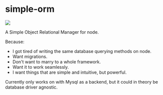 simple-orm
==========

![](https://img.shields.io/badge/version-0.1.0-green.svg)


A Simple Object Relational Manager for node.

Because:
- I got tired of writing the same database querying methods on node.
- Want migrations.
- Don't want to marry to a whole framework.
- Want it to work seamlessly.
- I want things that are simple and intuitive, but powerful.

Currently only works on with Mysql as a backend, but it could in theory be database driver agnostic.